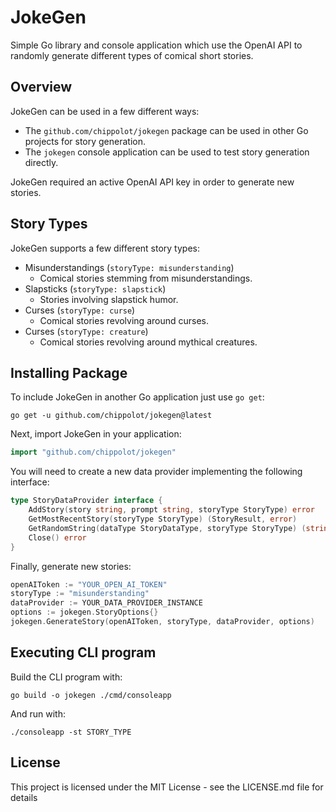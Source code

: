 # JokeGen
Simple Go library and console application which use the OpenAI API to randomly generate different types of comical short stories.

## Overview

JokeGen can be used in a few different ways:
* The `github.com/chippolot/jokegen` package can be used in other Go projects for story generation.
* The `jokegen` console application can be used to test story generation directly.

JokeGen required an active OpenAI API key in order to generate new stories.

## Story Types

JokeGen supports a few different story types:
* Misunderstandings (`storyType: misunderstanding`)
  * Comical stories stemming from misunderstandings.
* Slapsticks (`storyType: slapstick`)
  * Stories involving slapstick humor.
* Curses (`storyType: curse`)
  * Comical stories revolving around curses.
* Curses (`storyType: creature`)
  * Comical stories revolving around mythical creatures.

## Installing Package

To include JokeGen in another Go application just use `go get`:
```
go get -u github.com/chippolot/jokegen@latest
```

Next, import JokeGen in your application:
```go
import "github.com/chippolot/jokegen"
```

You will need to create a new data provider implementing the following interface:
```go
type StoryDataProvider interface {
	AddStory(story string, prompt string, storyType StoryType) error
	GetMostRecentStory(storyType StoryType) (StoryResult, error)
	GetRandomString(dataType StoryDataType, storyType StoryType) (string, error)
	Close() error
}
```

Finally, generate new stories:
```go
openAIToken := "YOUR_OPEN_AI_TOKEN"
storyType := "misunderstanding"
dataProvider := YOUR_DATA_PROVIDER_INSTANCE
options := jokegen.StoryOptions{}
jokegen.GenerateStory(openAIToken, storyType, dataProvider, options)
```

## Executing CLI program

Build the CLI program with:
```
go build -o jokegen ./cmd/consoleapp
```

And run with:
```
./consoleapp -st STORY_TYPE
```

## License

This project is licensed under the MIT License - see the LICENSE.md file for details
